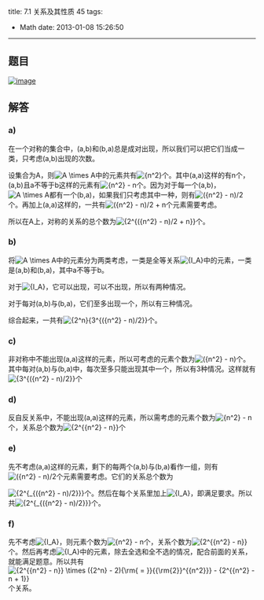 title: 7.1 关系及其性质 45
tags:
  - Math
date: 2013-01-08 15:26:50
---


## 题目

[![image](http://freewind.me/wp-content/uploads/2013/01/image_thumb153.png "image")](http://freewind.me/wp-content/uploads/2013/01/image151.png)

## 解答

### a) 

在一个对称的集合中，(a,b)和(b,a)总是成对出现，所以我们可以把它们当成一类，只考虑(a,b)出现的次数。

设集合为A，则![A \times A](http://chart.apis.google.com/chart?cht=tx&amp;chs=1x0&amp;chf=bg,s,FFFFFF00&amp;chco=000000&amp;chl=A%20%5Ctimes%20A)中的元素共有![{n^2}](http://chart.apis.google.com/chart?cht=tx&amp;chs=1x0&amp;chf=bg,s,FFFFFF00&amp;chco=000000&amp;chl=%7Bn%5E2%7D)个。其中(a,a)这样的有n个，(a,b)且a不等于b这样的元素有![{n^2} - n](http://chart.apis.google.com/chart?cht=tx&amp;chs=1x0&amp;chf=bg,s,FFFFFF00&amp;chco=000000&amp;chl=%7Bn%5E2%7D%20-%20n)个。因为对于每一个(a,b)，![A \times A](http://chart.apis.google.com/chart?cht=tx&amp;chs=1x0&amp;chf=bg,s,FFFFFF00&amp;chco=000000&amp;chl=A%20%5Ctimes%20A)都有一个(b,a)，如果我们只考虑其中一种，则有![({n^2} - n)/2](http://chart.apis.google.com/chart?cht=tx&amp;chs=1x0&amp;chf=bg,s,FFFFFF00&amp;chco=000000&amp;chl=%28%7Bn%5E2%7D%20-%20n%29%2F2)个。再加上(a,a)这样的，一共有![({n^2} - n)/2 + n](http://chart.apis.google.com/chart?cht=tx&amp;chs=1x0&amp;chf=bg,s,FFFFFF00&amp;chco=000000&amp;chl=%28%7Bn%5E2%7D%20-%20n%29%2F2%20%2B%20n)个元素需要考虑。

所以在A上，对称的关系的总个数为![{2^{({n^2} - n)/2 + n}}](http://chart.apis.google.com/chart?cht=tx&amp;chs=1x0&amp;chf=bg,s,FFFFFF00&amp;chco=000000&amp;chl=%7B2%5E%7B%28%7Bn%5E2%7D%20-%20n%29%2F2%20%2B%20n%7D%7D)个。

### b) 

将![A \times A](http://chart.apis.google.com/chart?cht=tx&amp;chs=1x0&amp;chf=bg,s,FFFFFF00&amp;chco=000000&amp;chl=A%20%5Ctimes%20A)中的元素分为两类考虑，一类是全等关系![{I_A}](http://chart.apis.google.com/chart?cht=tx&amp;chs=1x0&amp;chf=bg,s,FFFFFF00&amp;chco=000000&amp;chl=%7BI_A%7D)中的元素，一类是(a,b)和(b,a)，其中a不等于b。

对于![{I_A}](http://chart.apis.google.com/chart?cht=tx&amp;chs=1x0&amp;chf=bg,s,FFFFFF00&amp;chco=000000&amp;chl=%7BI_A%7D)，它可以出现，可以不出现，所以有两种情况。

对于每对(a,b)与(b,a)，它们至多出现一个，所以有三种情况。

综合起来，一共有![{2^n}{3^{({n^2} - n)/2}}](http://chart.apis.google.com/chart?cht=tx&amp;chs=1x0&amp;chf=bg,s,FFFFFF00&amp;chco=000000&amp;chl=%7B2%5En%7D%7B3%5E%7B%28%7Bn%5E2%7D%20-%20n%29%2F2%7D%7D)个。

### c) 

非对称中不能出现(a,a)这样的元素，所以可考虑的元素个数为![({n^2} - n)](http://chart.apis.google.com/chart?cht=tx&amp;chs=1x0&amp;chf=bg,s,FFFFFF00&amp;chco=000000&amp;chl=%28%7Bn%5E2%7D%20-%20n%29)个。其中每对(a,b)与(b,a)中，每次至多只能出现其中一个，所以有3种情况。这样就有![{3^{({n^2} - n)/2}}](http://chart.apis.google.com/chart?cht=tx&amp;chs=1x0&amp;chf=bg,s,FFFFFF00&amp;chco=000000&amp;chl=%7B3%5E%7B%28%7Bn%5E2%7D%20-%20n%29%2F2%7D%7D)个

### d) 

反自反关系中，不能出现(a,a)这样的元素，所以需考虑的元素个数为![{n^2} - n](http://chart.apis.google.com/chart?cht=tx&amp;chs=1x0&amp;chf=bg,s,FFFFFF00&amp;chco=000000&amp;chl=%7Bn%5E2%7D%20-%20n)个，关系总个数为![{2^{{n^2} - n}}](http://chart.apis.google.com/chart?cht=tx&amp;chs=1x0&amp;chf=bg,s,FFFFFF00&amp;chco=000000&amp;chl=%7B2%5E%7B%7Bn%5E2%7D%20-%20n%7D%7D)个

### e) 

先不考虑(a,a)这样的元素，剩下的每两个(a,b)与(b,a)看作一组，则有![({n^2} - n)/2](http://chart.apis.google.com/chart?cht=tx&amp;chs=1x0&amp;chf=bg,s,FFFFFF00&amp;chco=000000&amp;chl=%28%7Bn%5E2%7D%20-%20n%29%2F2)个元素需要考虑。它们的关系总个数为

![{2^{_{({n^2} - n)/2}}}](http://chart.apis.google.com/chart?cht=tx&amp;chs=1x0&amp;chf=bg,s,FFFFFF00&amp;chco=000000&amp;chl=%7B2%5E%7B_%7B%28%7Bn%5E2%7D%20-%20n%29%2F2%7D%7D%7D)个。然后在每个关系里加上![{I_A}](http://chart.apis.google.com/chart?cht=tx&amp;chs=1x0&amp;chf=bg,s,FFFFFF00&amp;chco=000000&amp;chl=%7BI_A%7D)，即满足要求。所以共![{2^{_{({n^2} - n)/2}}}](http://chart.apis.google.com/chart?cht=tx&amp;chs=1x0&amp;chf=bg,s,FFFFFF00&amp;chco=000000&amp;chl=%7B2%5E%7B_%7B%28%7Bn%5E2%7D%20-%20n%29%2F2%7D%7D%7D)个。

### f) 

先不考虑![{I_A}](http://chart.apis.google.com/chart?cht=tx&amp;chs=1x0&amp;chf=bg,s,FFFFFF00&amp;chco=000000&amp;chl=%7BI_A%7D)，则元素个数为![{n^2} - n](http://chart.apis.google.com/chart?cht=tx&amp;chs=1x0&amp;chf=bg,s,FFFFFF00&amp;chco=000000&amp;chl=%7Bn%5E2%7D%20-%20n)个，关系个数为![{2^{{n^2} - n}}](http://chart.apis.google.com/chart?cht=tx&amp;chs=1x0&amp;chf=bg,s,FFFFFF00&amp;chco=000000&amp;chl=%7B2%5E%7B%7Bn%5E2%7D%20-%20n%7D%7D)个。然后再考虑![{I_A}](http://chart.apis.google.com/chart?cht=tx&amp;chs=1x0&amp;chf=bg,s,FFFFFF00&amp;chco=000000&amp;chl=%7BI_A%7D)中的元素，除去全选和全不选的情况，配合前面的关系，就能满足题意。所以共有![{2^{{n^2} - n}} \times ({2^n} - 2){\rm{ = }}{{\rm{2}}^{{n^2}}} - {2^{{n^2} - n + 1}}](http://chart.apis.google.com/chart?cht=tx&amp;chs=1x0&amp;chf=bg,s,FFFFFF00&amp;chco=000000&amp;chl=%7B2%5E%7B%7Bn%5E2%7D%20-%20n%7D%7D%20%5Ctimes%20%28%7B2%5En%7D%20-%202%29%7B%5Crm%7B%20%3D%20%7D%7D%7B%7B%5Crm%7B2%7D%7D%5E%7B%7Bn%5E2%7D%7D%7D%20-%20%7B2%5E%7B%7Bn%5E2%7D%20-%20n%20%2B%201%7D%7D)个关系。

